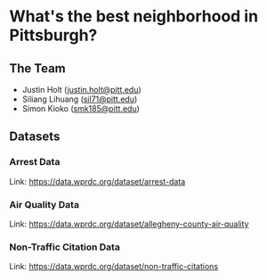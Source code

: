 # What's the best neighborhood in Pittsburgh?
## The Team
* Justin Holt (justin.holt@pitt.edu)
* Siliang Lihuang (sil71@pitt.edu)
* Simon Kioko (smk185@pitt.edu)

## Datasets
### Arrest Data
Link: https://data.wprdc.org/dataset/arrest-data

### Air Quality Data
Link: https://data.wprdc.org/dataset/allegheny-county-air-quality

### Non-Traffic Citation Data
Link: https://data.wprdc.org/dataset/non-traffic-citations
